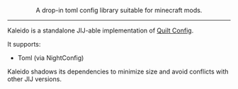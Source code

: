 <!--suppress HtmlDeprecatedTag, XmlDeprecatedElement, HtmlDeprecatedAttribute -->
<center><p align="center">A drop-in toml config library suitable for minecraft mods.</p></center> 

---

Kaleido is a standalone JIJ-able implementation of [Quilt Config](https://github.com/QuiltMC/quilt-config).

It supports:
 - Toml (via NightConfig)

Kaleido shadows its dependencies to minimize size and avoid conflicts with other JIJ versions.
